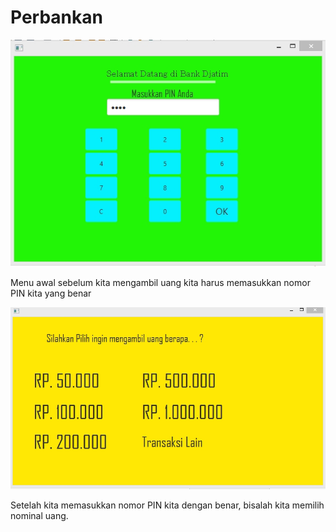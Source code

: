 # Perbankan
![alt text](login.jpg)

 Menu awal sebelum kita mengambil uang kita harus memasukkan nomor PIN kita yang benar
 
 ![alt text](output.jpg)
 
 Setelah kita memasukkan nomor PIN kita dengan benar, bisalah kita memilih nominal uang.
 
 
